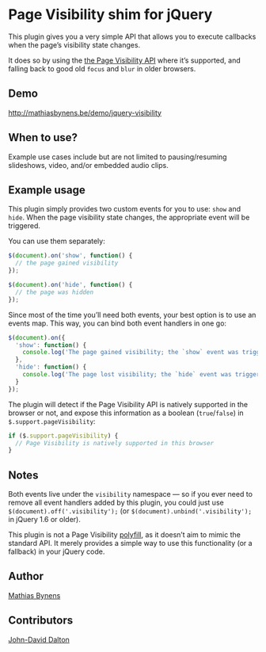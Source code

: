 # Page Visibility shim for jQuery

This plugin gives you a very simple API that allows you to execute callbacks when the page’s visibility state changes.

It does so by using the [the Page Visibility API](http://www.w3.org/TR/page-visibility/) where it’s supported, and falling back to good old `focus` and `blur` in older browsers.

## Demo

<http://mathiasbynens.be/demo/jquery-visibility>

## When to use?

Example use cases include but are not limited to pausing/resuming slideshows, video, and/or embedded audio clips.

## Example usage

This plugin simply provides two custom events for you to use: `show` and `hide`. When the page visibility state changes, the appropriate event will be triggered.

You can use them separately:

```js
$(document).on('show', function() {
  // the page gained visibility
});
```

```js
$(document).on('hide', function() {
  // the page was hidden
});
```

Since most of the time you’ll need both events, your best option is to use an events map. This way, you can bind both event handlers in one go:

```js
$(document).on({
  'show': function() {
    console.log('The page gained visibility; the `show` event was triggered.');
  },
  'hide': function() {
    console.log('The page lost visibility; the `hide` event was triggered.');
  }
});
```

The plugin will detect if the Page Visibility API is natively supported in the browser or not, and expose this information as a boolean (`true`/`false`) in `$.support.pageVisibility`:

```js
if ($.support.pageVisibility) {
  // Page Visibility is natively supported in this browser
}
```

## Notes

Both events live under the `visibility` namespace — so if you ever need to remove all event handlers added by this plugin, you could just use `$(document).off('.visibility');` (or `$(document).unbind('.visibility');` in jQuery 1.6 or older).

This plugin is not a Page Visibility [polyfill](http://mths.be/polyfills), as it doesn’t aim to mimic the standard API. It merely provides a simple way to use this functionality (or a fallback) in your jQuery code.

## Author

[Mathias Bynens](http://mathiasbynens.be/)

## Contributors

[John-David Dalton](http://allyoucanleet.com/)